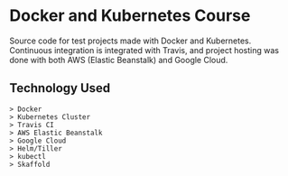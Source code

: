 # Docker and Kubernetes Course

Source code for test projects made with Docker and Kubernetes. Continuous integration is integrated with Travis, and project hosting was done with both AWS (Elastic Beanstalk) and Google Cloud.

## Technology Used

```
> Docker
> Kubernetes Cluster
> Travis CI
> AWS Elastic Beanstalk
> Google Cloud
> Helm/Tiller
> kubectl
> Skaffold

```